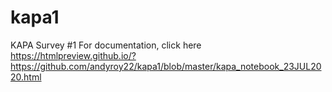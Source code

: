 # kapa1
KAPA Survey #1
For documentation, click here
https://htmlpreview.github.io/?https://github.com/andyroy22/kapa1/blob/master/kapa_notebook_23JUL2020.html

